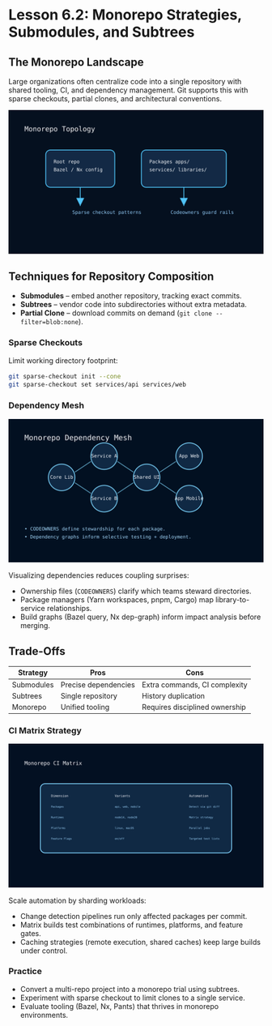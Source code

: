 # Lesson 6.2: Monorepo Strategies, Submodules, and Subtrees

## The Monorepo Landscape

Large organizations often centralize code into a single repository with shared tooling, CI, and dependency management. Git supports this with sparse checkouts, partial clones, and architectural conventions.

![Monorepo Topology](../../../../resources/git/git_monorepo_topology.svg)

## Techniques for Repository Composition

- **Submodules** – embed another repository, tracking exact commits.
- **Subtrees** – vendor code into subdirectories without extra metadata.
- **Partial Clone** – download commits on demand (`git clone --filter=blob:none`).

### Sparse Checkouts

Limit working directory footprint:

```bash
git sparse-checkout init --cone
git sparse-checkout set services/api services/web
```

### Dependency Mesh

![Monorepo Dependency Mesh](../../../../resources/git/git_monorepo_dependency_mesh.svg)

Visualizing dependencies reduces coupling surprises:

- Ownership files (`CODEOWNERS`) clarify which teams steward directories.
- Package managers (Yarn workspaces, pnpm, Cargo) map library-to-service relationships.
- Build graphs (Bazel query, Nx dep-graph) inform impact analysis before merging.

## Trade-Offs

<!-- markdownlint-disable MD033 MD010 -->
<table>
	<thead>
		<tr>
			<th>Strategy</th>
			<th>Pros</th>
			<th>Cons</th>
		</tr>
	</thead>
	<tbody>
		<tr>
			<td>Submodules</td>
			<td>Precise dependencies</td>
			<td>Extra commands, CI complexity</td>
		</tr>
		<tr>
			<td>Subtrees</td>
			<td>Single repository</td>
			<td>History duplication</td>
		</tr>
		<tr>
			<td>Monorepo</td>
			<td>Unified tooling</td>
			<td>Requires disciplined ownership</td>
		</tr>
	</tbody>
</table>
<!-- markdownlint-enable MD033 MD010 -->

### CI Matrix Strategy

![Monorepo CI Matrix](../../../../resources/git/git_monorepo_ci_matrix.svg)

Scale automation by sharding workloads:

- Change detection pipelines run only affected packages per commit.
- Matrix builds test combinations of runtimes, platforms, and feature gates.
- Caching strategies (remote execution, shared caches) keep large builds under control.

### Practice

- Convert a multi-repo project into a monorepo trial using subtrees.
- Experiment with sparse checkout to limit clones to a single service.
- Evaluate tooling (Bazel, Nx, Pants) that thrives in monorepo environments.
